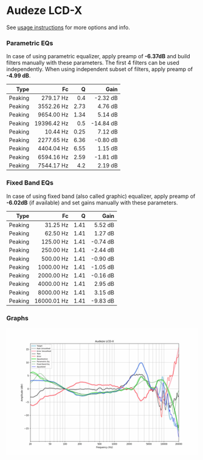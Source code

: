 # Audeze LCD-X
See [usage instructions](https://github.com/jaakkopasanen/AutoEq#usage) for more options and info.

### Parametric EQs
In case of using parametric equalizer, apply preamp of **-6.37dB** and build filters manually
with these parameters. The first 4 filters can be used independently.
When using independent subset of filters, apply preamp of **-4.99 dB**.

| Type    | Fc          |    Q | Gain      |
|--------:|------------:|-----:|----------:|
| Peaking | 279.17 Hz   | 0.4  | -2.32 dB  |
| Peaking | 3552.26 Hz  | 2.73 | 4.76 dB   |
| Peaking | 9654.00 Hz  | 1.34 | 5.14 dB   |
| Peaking | 19396.42 Hz | 0.5  | -14.84 dB |
| Peaking | 10.44 Hz    | 0.25 | 7.12 dB   |
| Peaking | 2277.65 Hz  | 6.36 | -0.80 dB  |
| Peaking | 4404.04 Hz  | 6.55 | 1.15 dB   |
| Peaking | 6594.16 Hz  | 2.59 | -1.81 dB  |
| Peaking | 7544.17 Hz  | 4.2  | 2.19 dB   |

### Fixed Band EQs
In case of using fixed band (also called graphic) equalizer, apply preamp of **-6.02dB**
(if available) and set gains manually with these parameters.

| Type    | Fc          |    Q | Gain     |
|--------:|------------:|-----:|---------:|
| Peaking | 31.25 Hz    | 1.41 | 5.52 dB  |
| Peaking | 62.50 Hz    | 1.41 | 1.27 dB  |
| Peaking | 125.00 Hz   | 1.41 | -0.74 dB |
| Peaking | 250.00 Hz   | 1.41 | -2.44 dB |
| Peaking | 500.00 Hz   | 1.41 | -0.90 dB |
| Peaking | 1000.00 Hz  | 1.41 | -1.05 dB |
| Peaking | 2000.00 Hz  | 1.41 | -0.16 dB |
| Peaking | 4000.00 Hz  | 1.41 | 2.95 dB  |
| Peaking | 8000.00 Hz  | 1.41 | 3.15 dB  |
| Peaking | 16000.01 Hz | 1.41 | -9.83 dB |

### Graphs
![](./Audeze%20LCD-X.png)
